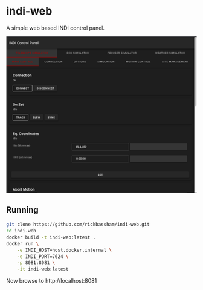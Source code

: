 # indi-web

A simple web based INDI control panel.

![INDI Control Panel](doc/screenshot.png "INDI Control Panel")

## Running

```bash
git clone https://github.com/rickbassham/indi-web.git
cd indi-web
docker build -t indi-web:latest .
docker run \
    -e INDI_HOST=host.docker.internal \
    -e INDI_PORT=7624 \
    -p 8081:8081 \
    -it indi-web:latest
```

Now browse to http://localhost:8081
